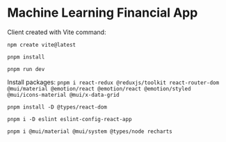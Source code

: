 # Machine Learning Financial App 

Client created with Vite command:

```npm create vite@latest```

```pnpm install```

```pnpm run dev```

Install packages:
```pnpm i react-redux @reduxjs/toolkit react-router-dom @mui/material @emotion/react @emotion/react @emotion/styled @mui/icons-material @mui/x-data-grid```

```pnpm install -D @types/react-dom```

```pnpm i -D eslint eslint-config-react-app```

```pnpm i @mui/material @mui/system @types/node recharts```
